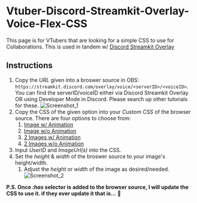 # Vtuber-Discord-Streamkit-Overlay-Voice-Flex-CSS
This page is for VTubers that are looking for a simple CSS to use for Collaborations. This is used in tandem w/ [Discord Streamkit Overlay](https://streamkit.discord.com/overlay)
## Instructions
1. Copy the *URL* given into a broswer source in OBS: `https://streamkit.discord.com/overlay/voice/<serverID>/<voiceID>`. You can find the serverID/voiceID either via Discord Streamkit Overlay OR using Developer Mode in Discord. Please search up other tutorials for these.
![Screenshot_1](https://user-images.githubusercontent.com/75279703/210184653-52e4eff0-5e85-4095-892f-cabb3536d1df.png)
2. Copy the CSS of the given option into your *Custom CSS* of the browser source. There are four options to choose from:
    1. [Image w/ Animation](1%20Image/Animation.css)
    2. [Image w/o Animation](1%20Image/No%20Animation.css)
    3. [2 Images w/ Animation](2%20Images/Animation.css)
    4. [2 Images w/o Animation](2%20Images/No%20Animation.css)
3. Input *UserID* and *ImageUrl(s)* into the CSS.
4. Set the *height* & *width* of the broswer source to your image's height/width.
   1. Adjust the *height* or *width* of the image as desired/needed.
![Screenshot_2](https://user-images.githubusercontent.com/75279703/210185348-3b0f06ea-745a-449c-abd0-923f2a3fde66.png)

**P.S. Once *:has* selector is added to the browser source, I will update the CSS to use it. if they ever update it that is...** 🥲
